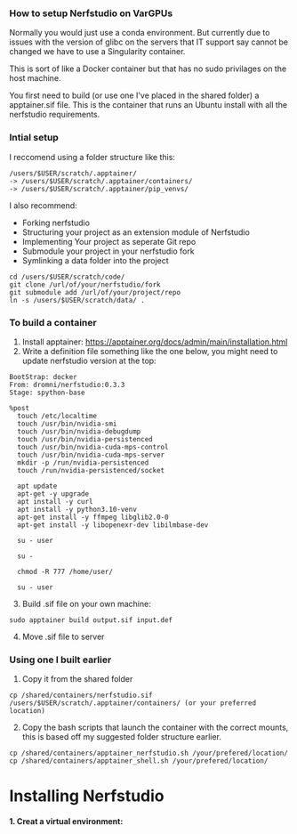 ### How to setup Nerfstudio on VarGPUs

Normally you would just use a conda environment. But currently due to issues with the version of glibc on the servers that IT support say cannot be changed we have to use a Singularity container.

This is sort of like a Docker container but that has no sudo privilages on the host machine.

You first need to build (or use one I've placed in the shared folder) a apptainer.sif file. This is the container that runs an Ubuntu install with all the nerfstudio requirements.

### Intial setup

I reccomend using a folder structure like this:

```shell
/users/$USER/scratch/.apptainer/
-> /users/$USER/scratch/.apptainer/containers/
-> /users/$USER/scratch/.apptainer/pip_venvs/
```

I also recommend:

- Forking nerfstudio
- Structuring your project as an extension module of Nerfstudio
- Implementing Your project as seperate Git repo
- Submodule your project in your nerfstudio fork
- Symlinking a data folder into the project

```shell
cd /users/$USER/scratch/code/
git clone /url/of/your/nerfstudio/fork
git submodule add /url/of/your/project/repo
ln -s /users/$USER/scratch/data/ .
```

### To build a container

1. Install apptainer: https://apptainer.org/docs/admin/main/installation.html
2. Write a definition file something like the one below, you might need to update nerfstudio version at the top:

```shell
BootStrap: docker
From: dromni/nerfstudio:0.3.3
Stage: spython-base

%post
  touch /etc/localtime
  touch /usr/bin/nvidia-smi
  touch /usr/bin/nvidia-debugdump
  touch /usr/bin/nvidia-persistenced
  touch /usr/bin/nvidia-cuda-mps-control
  touch /usr/bin/nvidia-cuda-mps-server
  mkdir -p /run/nvidia-persistenced
  touch /run/nvidia-persistenced/socket

  apt update
  apt-get -y upgrade
  apt install -y curl
  apt install -y python3.10-venv
  apt-get install -y ffmpeg libglib2.0-0
  apt-get install -y libopenexr-dev libilmbase-dev

  su - user

  su -

  chmod -R 777 /home/user/

  su - user
```

3. Build .sif file on your own machine:

```shell
sudo apptainer build output.sif input.def
```

4. Move .sif file to server

### Using one I built earlier

1. Copy it from the shared folder

```shell
cp /shared/containers/nerfstudio.sif /users/$USER/scratch/.apptainer/containers/ (or your preferred location)
```

2. Copy the bash scripts that launch the container with the correct mounts, this is based off my suggested folder structure earlier.

```shell
cp /shared/containers/apptainer_nerfstudio.sh /your/prefered/location/
cp /shared/containers/apptainer_shell.sh /your/prefered/location/
```

# Installing Nerfstudio

#### 1. Creat a virtual environment:
